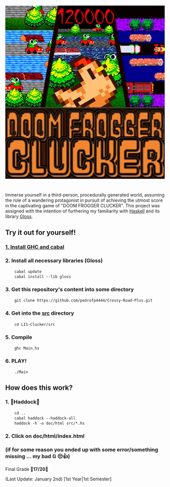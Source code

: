![Doom Frogger Clucker](logo/versaoFinalCwisp.png)
#

Immerse yourself in a third-person, procedurally generated world, assuming the role of a wandering protagonist in pursuit of achieving the utmost score in the captivating game of "DOOM FROGGER CLUCKER".
This project was assigned with the intention of furthering my familiarity with [Haskell](https://www.haskell.org/) and its library [Gloss](http://gloss.ouroborus.net/).


## Try it out for yourself!

###    [1. Install GHC and cabal](https://www.haskell.org/downloads/)

###    2. Install all necessary libraries (Gloss) 

        cabal update
        cabal install --lib gloss
        
    
###    3. Get this repository's content into some directory

        git clone https://github.com/pedrofp4444/Crossy-Road-Plus.git
        

###    4. Get into the [src](src/) directory

        cd LI1-Clucker/src
        

###    5. Compile

        ghc Main.hs

###    6. PLAY!

       
        ./Main
        

## How does this work? 

### 1. 🐋Haddock🐋

        cd ..
        cabal haddock --haddock-all
        haddock -h -o doc/html src/*.hs

### 2. Click on doc/html/index.html


### (if for some reason you ended up with some error/something missing ... my bad G 😔👍)

Final Grade 🥚**17/20**🥚

(Last Update: January 2nd) [1st Year|1st Semester]